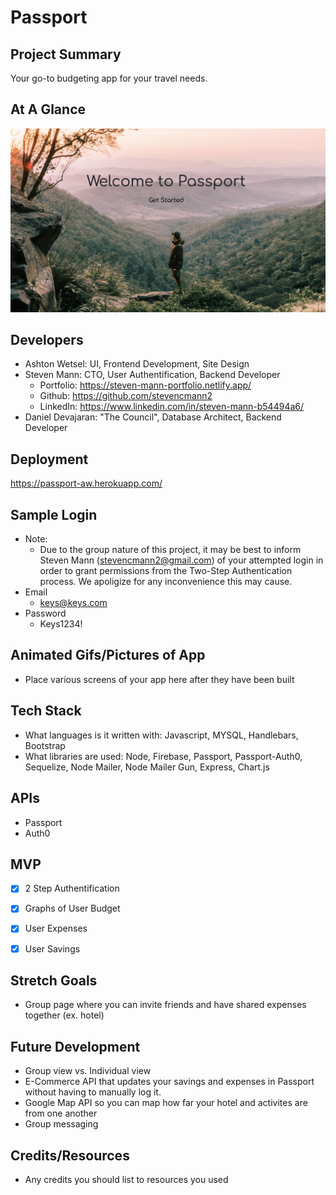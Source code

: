# Passport



## Project Summary

Your go-to budgeting app for your travel needs.  


## At A Glance

![Homescreen for App](./public/assets/images/demo.png)

## Developers

- Ashton Wetsel: UI, Frontend Development, Site Design  
- Steven Mann: CTO, User Authentification, Backend Developer
  - Portfolio: https://steven-mann-portfolio.netlify.app/
  - Github: https://github.com/stevencmann2
  - LinkedIn: https://www.linkedin.com/in/steven-mann-b54494a6/
- Daniel Devajaran: "The Council", Database Architect, Backend Developer

## Deployment

https://passport-aw.herokuapp.com/

## Sample Login

- Note:
  - Due to the group nature of this project, it may be best to inform Steven Mann (stevencmann2@gmail.com) of your attempted login in order to grant permissions from the Two-Step Authentication process. We apoligize for any inconvenience this may cause.
- Email
  - keys@keys.com
- Password
  - Keys1234!
  

## Animated Gifs/Pictures of App

- Place various screens of your app here after they have been built

## Tech Stack

- What languages is it written with: Javascript, MYSQL, Handlebars, Bootstrap
- What libraries are used: Node, Firebase, Passport, Passport-Auth0, Sequelize, Node Mailer, Node Mailer Gun, Express, Chart.js


## APIs

- Passport 
- Auth0

## MVP

- [x] 2 Step Authentification
- [x] Graphs of User Budget
- [x] User Expenses
- [x] User Savings


## Stretch Goals

- Group page where you can invite friends and have shared expenses together (ex. hotel)

## Future Development

- Group view vs. Individual view
- E-Commerce API that updates your savings and expenses in Passport without having to manually log it.
- Google Map API so you can map how far your hotel and activites are from one another
- Group messaging

## Credits/Resources

- Any credits you should list to resources you used
